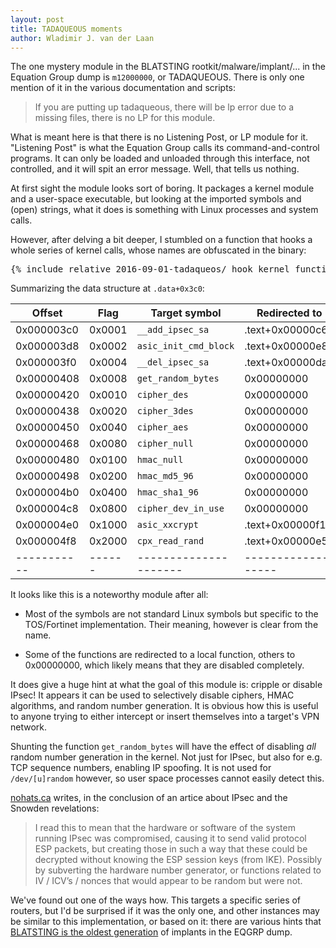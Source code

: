 ```yaml
---
layout: post
title: TADAQUEOUS moments
author: Wladimir J. van der Laan
---
```


The one mystery module in the BLATSTING rootkit/malware/implant/... in the Equation Group dump is `m12000000`, or TADAQUEOUS. There is only one mention of it in the various documentation and scripts:

> If you are putting up tadaqueous, there will be lp error due to a missing files, there is no LP for this module.

What is meant here is that there is no Listening Post, or LP module for it. "Listening Post" is what the Equation Group calls its command-and-control programs. It can only be loaded and unloaded through this interface, not controlled, and it will spit an error message. Well, that tells us nothing.

At first sight the module looks sort of boring. It packages a kernel module and a user-space executable, but looking at the imported symbols and (open) strings, what it does is something with Linux processes and system calls.

However, after delving a bit deeper, I stumbled on a function that hooks a whole series of kernel calls, whose names are obfuscated in the binary:
<!--
e scr.html=true
e scr.pipecolor=true
pD 153 > /tmp/out_asm.html
-->
<pre class="radareasm">
{% include_relative 2016-09-01-tadaqueos/_hook_kernel_functions.html %}
</pre>

Summarizing the data structure at `.data+0x3c0`:

|  Offset     | Flag   | Target symbol         | Redirected to      |
| ----------- | ------ | --------------------- | ------------------ |
|  0x000003c0 | 0x0001 | `__add_ipsec_sa`      | .text+0x00000c60   |
|  0x000003d8 | 0x0002 | `asic_init_cmd_block` | .text+0x00000e8c   |
|  0x000003f0 | 0x0004 | `__del_ipsec_sa`      | .text+0x00000da0   |
|  0x00000408 | 0x0008 | `get_random_bytes`    | 0x00000000         |
|  0x00000420 | 0x0010 | `cipher_des`          | 0x00000000         |
|  0x00000438 | 0x0020 | `cipher_3des`         | 0x00000000         |
|  0x00000450 | 0x0040 | `cipher_aes`          | 0x00000000         |
|  0x00000468 | 0x0080 | `cipher_null`         | 0x00000000         |
|  0x00000480 | 0x0100 | `hmac_null`           | 0x00000000         |
|  0x00000498 | 0x0200 | `hmac_md5_96`         | 0x00000000         |
|  0x000004b0 | 0x0400 | `hmac_sha1_96`        | 0x00000000         |
|  0x000004c8 | 0x0800 | `cipher_dev_in_use`   | 0x00000000         |
|  0x000004e0 | 0x1000 | `asic_xxcrypt`        | .text+0x00000f18   |
|  0x000004f8 | 0x2000 | `cpx_read_rand`       | .text+0x00000e50   |
| ----------- | ------ | --------------------- | ------------------ |

It looks like this is a noteworthy module after all:

- Most of the symbols are not standard Linux symbols but specific to the TOS/Fortinet
  implementation. Their meaning, however is clear from the name.

- Some of the functions are redirected to a local function, others to
  0x00000000, which likely means that they are disabled completely.

It does give a huge hint at what the goal of this module is: cripple or disable IPsec! It appears it can be used to selectively disable ciphers, HMAC algorithms, and random number generation. It is obvious how this is useful to anyone trying to either intercept or insert themselves into a target's VPN network.

Shunting the function `get_random_bytes` will have the effect of disabling *all* random number generation in the kernel. Not just for IPsec, but also for e.g. TCP sequence numbers, enabling IP spoofing. It is not used for `/dev/[u]random` however, so user space processes cannot easily detect this.  

[nohats.ca](https://nohats.ca/wordpress/blog/2014/12/29/dont-stop-using-ipsec-just-yet/) writes, in the conclusion of an artice about IPsec and the Snowden revelations:

> I read this to mean that the hardware or software of the system running IPsec was compromised, causing it to send valid protocol ESP packets, but creating those in such a way that these could be decrypted without knowing the ESP session keys (from IKE). Possibly by subverting the hardware number generator, or functions related to IV / ICV’s / nonces that would appear to be random but were not.

We've found out one of the ways how. This targets a specific series of routers, but I'd be surprised if it was the only one, and other instances may be similar to this implementation, or based on it: there are various hints that [BLATSTING is the oldest generation](https://gist.github.com/laanwj/9e5e404266a8956beabde522f97c421b#file-blatsting-txt-L551) of implants in the EQGRP dump.

